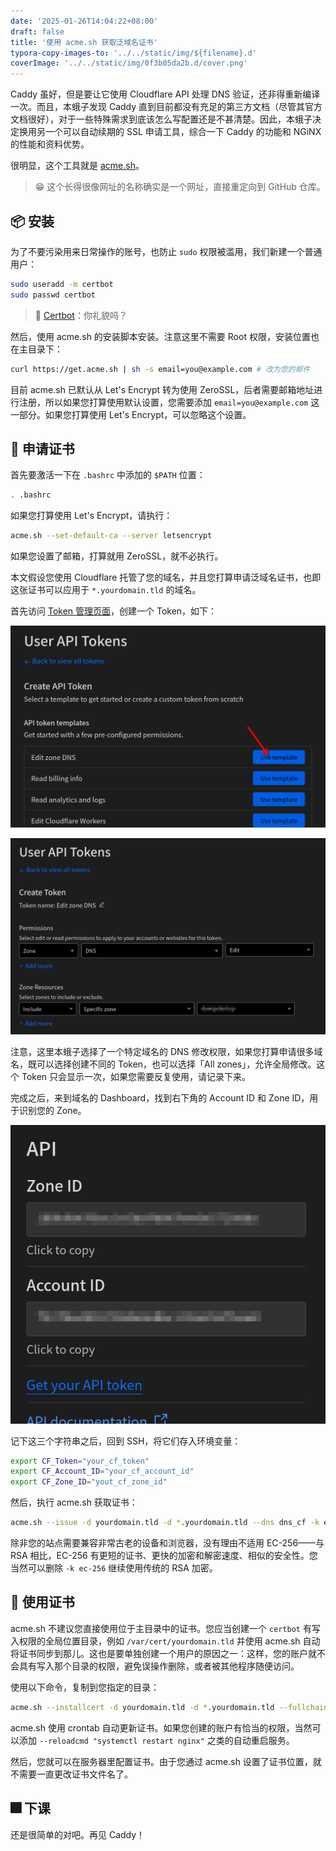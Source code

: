 ```yaml
---
date: '2025-01-26T14:04:22+08:00'
draft: false
title: '使用 acme.sh 获取泛域名证书'
typora-copy-images-to: '../../static/img/${filename}.d'
coverImage: '../../static/img/0f3b05da2b.d/cover.png'
---
```


Caddy 虽好，但是要让它使用 Cloudflare API 处理 DNS 验证，还非得重新编译一次。而且，本蛾子发现 Caddy 直到目前都没有充足的第三方文档（尽管其官方文档很好），对于一些特殊需求到底该怎么写配置还是不甚清楚。因此，本蛾子决定换用另一个可以自动续期的 SSL 申请工具，综合一下 Caddy 的功能和 NGiNX 的性能和资料优势。

很明显，这个工具就是 [acme.sh](https://acme.sh)。

> 😁 这个长得很像网址的名称确实是一个网址，直接重定向到 GitHub 仓库。

## 📦 安装

为了不要污染用来日常操作的账号，也防止 `sudo` 权限被滥用，我们新建一个普通用户：

```bash
sudo useradd -m certbot
sudo passwd certbot
```

> 🤖 [Certbot](https://certbot.eff.org/)：你礼貌吗？

然后，使用 acme.sh 的安装脚本安装。注意这里不需要 Root 权限，安装位置也在主目录下：

```bash
curl https://get.acme.sh | sh -s email=you@example.com # 改为您的邮件
```

目前 acme.sh 已默认从 Let's Encrypt 转为使用 ZeroSSL，后者需要邮箱地址进行注册，所以如果您打算使用默认设置，您需要添加 `email=you@example.com` 这一部分。如果您打算使用 Let's Encrypt，可以忽略这个设置。

## 🏅 申请证书

首先要激活一下在 `.bashrc` 中添加的 `$PATH` 位置：

```bash
. .bashrc
```

如果您打算使用 Let's Encrypt，请执行：

```bash
acme.sh --set-default-ca --server letsencrypt
```

如果您设置了邮箱，打算就用 ZeroSSL，就不必执行。

本文假设您使用 Cloudflare 托管了您的域名，并且您打算申请泛域名证书，也即这张证书可以应用于 `*.yourdomain.tld` 的域名。

首先访问 [Token 管理页面](https://dash.cloudflare.com/profile/api-tokens)，创建一个 Token，如下：

![image-20250126141845981](../../static/img/0f3b05da2b.d/image-20250126141845981.png)

![image-20250126141913456](../../static/img/0f3b05da2b.d/image-20250126141913456.png)

注意，这里本蛾子选择了一个特定域名的 DNS 修改权限，如果您打算申请很多域名，既可以选择创建不同的 Token，也可以选择「All zones」，允许全局修改。这个 Token 只会显示一次，如果您需要反复使用，请记录下来。

完成之后，来到域名的 Dashboard，找到右下角的 Account ID 和 Zone ID，用于识别您的 Zone。

![image-20250126142127574](../../static/img/0f3b05da2b.d/image-20250126142127574.png)

记下这三个字符串之后，回到 SSH，将它们存入环境变量：

```bash
export CF_Token="your_cf_token"
export CF_Account_ID="your_cf_account_id"
export CF_Zone_ID="yout_cf_zone_id"
```

然后，执行 acme.sh 获取证书：

```bash
acme.sh --issue -d yourdomain.tld -d *.yourdomain.tld --dns dns_cf -k ec-256
```

除非您的站点需要兼容非常古老的设备和浏览器，没有理由不适用 EC-256——与 RSA 相比，EC-256 有更短的证书、更快的加密和解密速度、相似的安全性。您当然可以删除 `-k ec-256` 继续使用传统的 RSA 加密。

## 🔨 使用证书

acme.sh 不建议您直接使用位于主目录中的证书。您应当创建一个 `certbot` 有写入权限的全局位置目录，例如 `/var/cert/yourdomain.tld` 并使用 acme.sh 自动将证书同步到那儿。这也是要单独创建一个用户的原因之一：这样，您的账户就不会具有写入那个目录的权限，避免误操作删除，或者被其他程序随便访问。

使用以下命令，复制到您指定的目录：

```bash
acme.sh --installcert -d yourdomain.tld -d *.yourdomain.tld --fullchain-file /var/cert/yourdomain.tld/public.crt --key-file /var/cert/yourdomain.tld/private.key -ecc
```

acme.sh 使用 crontab 自动更新证书。如果您创建的账户有恰当的权限，当然可以添加 `--reloadcmd "systemctl restart nginx"` 之类的自动重启服务。

然后，您就可以在服务器里配置证书。由于您通过 acme.sh 设置了证书位置，就不需要一直更改证书文件名了。

## 🎆 下课

还是很简单的对吧。再见 Caddy！
